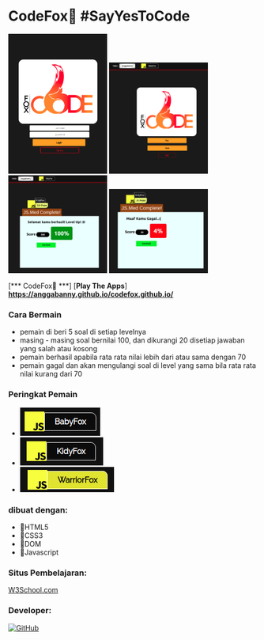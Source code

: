 # CodeFox🦊 #SayYesToCode
<img src="https://github.com/anggabanny/codefox.github.io/blob/master/img/1x/home.png" width="200" alt='home'> <img src="https://github.com/anggabanny/codefox.github.io/blob/master/img/1x/main%20menu.png" width="200" alt='main menu'> <img src="https://github.com/anggabanny/codefox.github.io/blob/master/img/1x/succes.png" width="200" alt='win'> <img src="https://github.com/anggabanny/codefox.github.io/blob/master/img/1x/Screenshot%20from%202019-08-31%2022-35-33.png" width="200" alt='lose'>


[*** CodeFox🦊 ***] [**Play The Apps**] **https://anggabanny.github.io/codefox.github.io/**
### Cara Bermain
- pemain di beri 5 soal di setiap levelnya
- masing - masing soal bernilai 100, dan dikurangi 20 disetiap jawaban yang salah atau kosong
- pemain berhasil apabila rata rata nilai lebih dari atau sama dengan 70
- pemain gagal dan akan mengulangi soal di level yang sama bila rata rata nilai kurang dari 70


### Peringkat Pemain
- ![alt text](https://github.com/anggabanny/codefox.github.io/blob/master/img/1x/level1.png "BabyFox")
- ![alt text](https://github.com/anggabanny/codefox.github.io/blob/master/img/1x/level2.png "KidyFox")
- ![alt text](https://github.com/anggabanny/codefox.github.io/blob/master/img/1x/level3.png "WarriorFox")

### dibuat dengan:
- 🔰HTML5 
- 🔰CSS3
- 🔰DOM
- 🔰Javascript

### Situs Pembelajaran:
<a href='https://www.w3schools.com/js/default.asp' target="_blank">W3School.com</a>

### Developer:
<a href="https://github.com/anggabanny"><img src="https://img.shields.io/github/anggabanny/repository.svg?style=flat-square" title="GitHub" alt="GitHub" /></a>